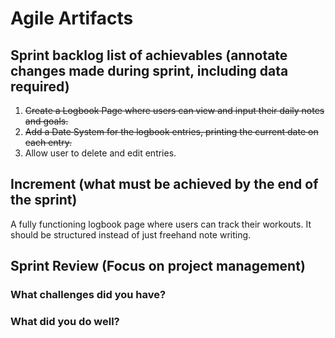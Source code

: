 # Agile Artifacts
## Sprint backlog list of achievables (annotate changes made during sprint, including data required)
1. ~~Create a Logbook Page where users can view and input their daily notes and goals.~~ 
2. ~~Add a Date System for the logbook entries, printing the current date on each entry.~~
3. Allow user to delete and edit entries.
## Increment (what must be achieved by the end of the sprint)
A fully functioning logbook page where users can track their workouts. It should be structured instead of just freehand note writing.

## Sprint Review (Focus on project management)

### What challenges did you have?
### What did you do well?
 
